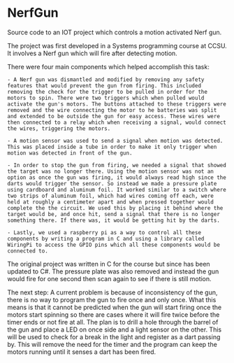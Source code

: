 # NerfGun
Source code to an IOT project which controls a motion activated Nerf gun.

The project was first developed in a Systems programming course at CCSU. It involves a Nerf gun which will fire after detecting motion. 

There were four main components which helped accomplish this task:

	- A Nerf gun was dismantled and modified by removing any safety features that would prevent the gun from firing. This included removing the check for the trigger to be pulled in order for the motors to spin. There were two triggers which when pulled would activate the gun's motors. The buttons attached to these triggers were removed and the wire connecting the motor to he batteries was split and extended to be outside the gun for easy access. These wires were then connected to a relay which when receiving a signal, would connect the wires, triggering the motors.

	- A motion sensor was used to send a signal when motion was detected. This was placed inside a tube in order to make it only trigger when motion was detected in front of the gun.

	- In order to stop the gun from firing, we needed a signal that showed the target was no longer there. Using the motion sensor was not an option as once the gun was firing, it would always read high since the darts would trigger the sensor. So instead we made a pressure plate using cardboard and aluminum foil. It worked similar to a switch where two strips of aluminum foil, which had wires coming off each, were held at roughly a centimeter apart and when pressed together would complete the the circuit. We used this by placing it behind where the target would be, and once hit, send a signal that there is no longer something there. If there was, it would be getting hit by the darts.

	- Lastly, we used a raspberry pi as a way to control all these components by writing a program in C and using a library called WiringPi to access the GPIO pins which all these components would be connected to.


The original project was written in C for the course but since has been updated to C#. The pressure plate was also removed and instead the gun would fire for one second then scan again to see if there is still motion. 

The next step:
	A current problem is because of inconsistency of the gun, there is no way to program the gun to fire once and only once. What this means is that it cannot be predicted when the gun will start firing once the motors start spinning so there are cases where it will fire twice before the timer ends or not fire at all. The plan is to drill a hole through the barrel of the gun and place a LED on once side and a light sensor on the other. This will be used to check for a break in the light and register as a dart passing by. This will remove the need for the timer and the program can keep the motors running until it senses a dart has been fired.
